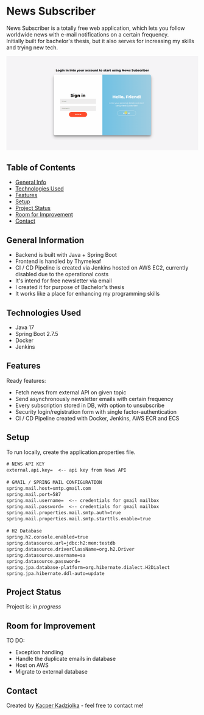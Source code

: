 # News Subscriber
News Subscriber is a totally free web application, which lets you follow worldwide news with e-mail notifications on a certain frequency. </br>
Initially built for bachelor's thesis, but it also serves for increasing my skills and trying new tech.

<!-- Live demo [_here_](https://www.example.com). <!-- If you have the project hosted somewhere, include the link here. -->

![News Subscriber - Animated gif demo](https://github.com/kacperkadziolka/kacperkadziolka/blob/main/Animation.gif)

## Table of Contents
* [General Info](#general-information)
* [Technologies Used](#technologies-used)
* [Features](#features)
* [Setup](#setup)
* [Project Status](#project-status)
* [Room for Improvement](#room-for-improvement)
* [Contact](#contact)
<!-- * [License](#license) -->


## General Information
- Backend is built with Java + Spring Boot
- Frontend is handled by Thymeleaf
- CI / CD Pipeline is created via Jenkins hosted on AWS EC2, currently disabled due to the operational costs
- It's intend for free newsletter via email
- I created it for purpose of Bachelor's thesis
- It works like a place for enhancing my programming skills


## Technologies Used
- Java 17
- Spring Boot 2.7.5
- Docker
- Jenkins


## Features
Ready features:
- Fetch news from external API on given topic
- Send asynchronously newsletter emails with certain frequency
- Every subscription stored in DB, with option to unsubscribe
- Security login/registration form with single factor-authentication
- CI / CD Pipeline created with Docker, Jenkins, AWS ECR and ECS


## Setup
To run locally, create the application.properties file.

```
# NEWS API KEY
external.api.key=  <-- api key from News API

# GMAIL / SPRING MAIL CONFIGURATION
spring.mail.host=smtp.gmail.com
spring.mail.port=587
spring.mail.username=  <-- credentials for gmail mailbox
spring.mail.password=  <-- credentials for gmail mailbox
spring.mail.properties.mail.smtp.auth=true
spring.mail.properties.mail.smtp.starttls.enable=true

# H2 Database
spring.h2.console.enabled=true
spring.datasource.url=jdbc:h2:mem:testdb
spring.datasource.driverClassName=org.h2.Driver
spring.datasource.username=sa
spring.datasource.password=
spring.jpa.database-platform=org.hibernate.dialect.H2Dialect
spring.jpa.hibernate.ddl-auto=update
```

## Project Status
Project is: _in progress_


## Room for Improvement

TO DO:
- Exception handling
- Handle the duplicate emails in database
- Host on AWS
- Migrate to external database


## Contact
Created by [Kacper Kadziolka](https://github.com/kacperkadziolka) - feel free to contact me!


<!-- Optional -->
<!-- ## License -->
<!-- This project is open source and available under the [... License](). -->

<!-- You don't have to include all sections - just the one's relevant to your project -->
